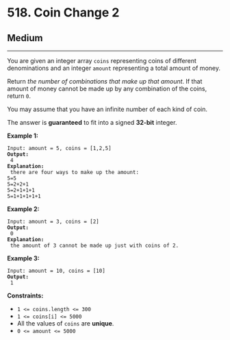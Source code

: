# 518. Coin Change 2

## Medium

***

You are given an integer array `coins` representing coins of different denominations and an integer `amount` representing a total amount of money.

Return _the number of combinations that make up that amount_. If that amount of money cannot be made up by any combination of the coins, return `0`.

You may assume that you have an infinite number of each kind of coin.

The answer is **guaranteed** to fit into a signed **32-bit** integer.

&#x20;

**Example 1:**

<pre><code>Input: amount = 5, coins = [1,2,5]
<strong>Output:
</strong> 4
<strong>Explanation:
</strong> there are four ways to make up the amount:
5=5
5=2+2+1
5=2+1+1+1
5=1+1+1+1+1</code></pre>

**Example 2:**

<pre><code>Input: amount = 3, coins = [2]
<strong>Output:
</strong> 0
<strong>Explanation:
</strong> the amount of 3 cannot be made up just with coins of 2.</code></pre>

**Example 3:**

<pre><code>Input: amount = 10, coins = [10]
<strong>Output:
</strong> 1</code></pre>

&#x20;

**Constraints:**

* `1 <= coins.length <= 300`
* `1 <= coins[i] <= 5000`
* All the values of `coins` are **unique**.
* `0 <= amount <= 5000`
